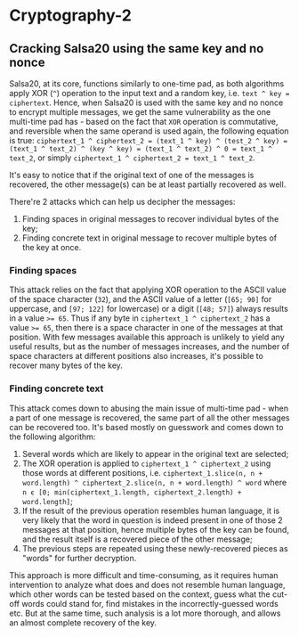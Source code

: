 # Cryptography-2

## Cracking Salsa20 using the same key and no nonce

Salsa20, at its core, functions similarly to one-time pad, as both algorithms apply XOR (`^`) operation to the input text and a random key, i.e. `text ^ key = ciphertext`. Hence, when Salsa20 is used with the same key and no nonce to encrypt multiple messages, we get the same vulnerability as the one multi-time pad has - based on the fact that `XOR` operation is commutative, and reversible when the same operand is used again, the following equation is true: `ciphertext_1 ^ ciphertext_2 = (text_1 ^ key) ^ (test_2 ^ key) = (text_1 ^ text_2) ^ (key ^ key) = (text_1 ^ text_2) ^ 0 = text_1 ^ text_2`, or simply `ciphertext_1 ^ ciphertext_2 = text_1 ^ text_2`.

It's easy to notice that if the original text of one of the messages is recovered, the other message(s) can be at least partially recovered as well.

There're 2 attacks which can help us decipher the messages:
1. Finding spaces in original messages to recover individual bytes of the key;
2. Finding concrete text in original message to recover multiple bytes of the key at once.

### Finding spaces

This attack relies on the fact that applying XOR operation to the ASCII value of the space character (`32`), and the ASCII value of a letter (`[65; 90]` for uppercase, and `[97; 122]` for lowercase) or a digit (`[48; 57]`) always results in a value `>= 65`. Thus if any byte in `ciphertext_1 ^ ciphertext_2` has a value `>= 65`, then there is a space character in one of the messages at that position. With few messages available this approach is unlikely to yield any useful results, but as the number of messages increases, and the number of space characters at different positions also increases, it's possible to recover many bytes of the key.

### Finding concrete text

This attack comes down to abusing the main issue of multi-time pad - when a part of one message is recovered, the same part of all the other messages can be recovered too. It's based mostly on guesswork and comes down to the following algorithm:

1. Several words which are likely to appear in the original text are selected;
2. The XOR operation is applied to `ciphertext_1 ^ ciphertext_2` using those words at different positions, i.e. `ciphertext_1.slice(n, n + word.length) ^ ciphertext_2.slice(n, n + word.length) ^ word` where `n є [0; min(ciphertext_1.length, ciphertext_2.length) + word.length]`;
3. If the result of the previous operation resembles human language, it is very likely that the word in question is indeed present in one of those 2 messages at that position, hence multiple bytes of the key can be found, and the result itself is a recovered piece of the other message;
4. The previous steps are repeated using these newly-recovered pieces as "words" for further decryption.

This approach is more difficult and time-consuming, as it requires human intervention to analyze what does and does not resemble human language, which other words can be tested based on the context, guess what the cut-off words could stand for, find mistakes in the incorrectly-guessed words etc. But at the same time, such analysis is a lot more thorough, and allows an almost complete recovery of the key.
